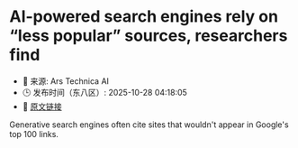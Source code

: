 # AI-powered search engines rely on “less popular” sources, researchers find
- 📅 来源: Ars Technica AI
- 🕒 发布时间（东八区）: 2025-10-28 04:18:05
- 🔗 [原文链接](https://arstechnica.com/ai/2025/10/ai-powered-search-engines-rely-on-less-popular-sources-researchers-find/)

Generative search engines often cite sites that wouldn't appear in Google's top 100 links.